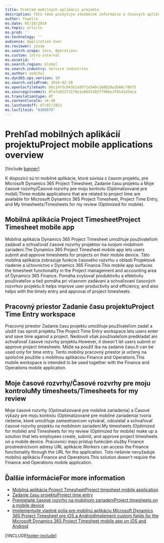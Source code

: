 ```yaml
---
title: Prehľad mobilných aplikácií projektu
description: Táto téma poskytuje všeobecné informácie o časových aplikáciách projektu pre Microsoft Dynamics 365 Project Timesheet, Zadanie času projektu a Moje časové rozvrhy/Časové rozvrhy, ktoré sú k dispozícii na mobilnom zariadení.
author: Yowelle
ms.date: 05/28/2019
ms.topic: article
ms.prod: ''
ms.technology: ''
audience: Application User
ms.reviewer: josaw
ms.search.scope: Core, Operations
ms.custom: intro-internal
ms.assetid: ''
ms.search.region: Global
ms.search.industry: Service industries
ms.author: andchoi
ms.dyn365.ops.version: 10
ms.search.validFrom: 2019-02-28
ms.openlocfilehash: b6c14fdc043b2a95f1e548c160620a3b06c79bf5
ms.sourcegitcommit: 0fafe022731f0e1e8693382ff906e3f8541d34ca
ms.translationtype: HT
ms.contentlocale: sk-SK
ms.lasthandoff: 07/07/2021
ms.locfileid: "6369575"
---
```

# <a name="project-mobile-applications-overview"></a><span data-ttu-id="6e253-103">Prehľad mobilných aplikácií projektu</span><span class="sxs-lookup"><span data-stu-id="6e253-103">Project mobile applications overview</span></span>

[!include [banner](../includes/banner.md)]

<span data-ttu-id="6e253-104">K dispozícii sú tri mobilné aplikácie, ktoré súvisia s časom projektu, pre Microsoft Dynamics 365 Project Timesheet, Zadanie času projektu a Moje časové rozvrhy/Časové rozvrhy pre moju kontrolu (Optimalizované pre mobil).</span><span class="sxs-lookup"><span data-stu-id="6e253-104">Three mobile applications that are related to project time are available for Microsoft Dynamics 365 Project Timesheet, Project Time Entry, and My timesheets/Timesheets for my review (Optimized for mobile).</span></span>

## <a name="project-timesheet-mobile-app"></a><span data-ttu-id="6e253-105">Mobilná aplikácia Project Timesheet</span><span class="sxs-lookup"><span data-stu-id="6e253-105">Project Timesheet mobile app</span></span>

<span data-ttu-id="6e253-106">Mobilná aplikácia Dynamics 365 Project Timesheet umožňuje používateľom zadávať a schvaľovať časové rozvrhy projektov na svojom mobilnom zariadení.</span><span class="sxs-lookup"><span data-stu-id="6e253-106">The Dynamics 365 Project Timesheet mobile app lets users submit and approve timesheets for projects on their mobile device.</span></span> <span data-ttu-id="6e253-107">Táto mobilná aplikácia zobrazuje funkcie časového rozvrhu v oblasti Projektové riadenie a účtovníctvo v Dynamics 365 Finance.</span><span class="sxs-lookup"><span data-stu-id="6e253-107">This mobile app surfaces the timesheet functionality in the Project management and accounting area of Dynamics 365 Finance.</span></span> <span data-ttu-id="6e253-108">Pomáha zvyšovať produktivitu a efektivitu používateľov a tiež pomáha pri včasnom zadávaní a schvaľovaní časových rozvrhov projektu.</span><span class="sxs-lookup"><span data-stu-id="6e253-108">It helps improve user productivity and efficiency, and also helps with the timely entry and approval of project timesheets.</span></span>

## <a name="project-time-entry-workspace"></a><span data-ttu-id="6e253-109">Pracovný priestor Zadanie času projektu</span><span class="sxs-lookup"><span data-stu-id="6e253-109">Project Time Entry workspace</span></span>

<span data-ttu-id="6e253-110">Pracovný priestor Zadanie času projektu umožňuje používateľom zadať a uložiť čas oproti projektu.</span><span class="sxs-lookup"><span data-stu-id="6e253-110">The Project Time Entry workspace lets users enter and save time against a project.</span></span> <span data-ttu-id="6e253-111">Nedovolí však používateľom predkladať ani schvaľovať časové rozvrhy projektu.</span><span class="sxs-lookup"><span data-stu-id="6e253-111">However, it doesn't let users submit or approve project timesheets.</span></span> <span data-ttu-id="6e253-112">Môže sa použiť iba na zadanie času.</span><span class="sxs-lookup"><span data-stu-id="6e253-112">It can be used only for time entry.</span></span> <span data-ttu-id="6e253-113">Tento mobilný pracovný priestor je určený na spoločné použitie s mobilnou aplikáciou Finance and Operations.</span><span class="sxs-lookup"><span data-stu-id="6e253-113">This mobile workspace is intended to be used together with the Finance and Operations mobile application.</span></span>

## <a name="my-timesheetstimesheets-for-my-review"></a><span data-ttu-id="6e253-114">Moje časové rozvrhy/Časové rozvrhy pre moju kontrolu</span><span class="sxs-lookup"><span data-stu-id="6e253-114">My timesheets/Timesheets for my review</span></span>

<span data-ttu-id="6e253-115">Moje časové rozvrhy (Optimalizované pre mobilné zariadenia) a Časové výkazy pre moju kontrolu (Optimalizované pre mobilné zariadenia) tvoria riešenie, ktoré umožňuje zamestnancom vytvárať, odosielať a schvaľovať časové rozvrhy projektu na mobilnom zariadení.</span><span class="sxs-lookup"><span data-stu-id="6e253-115">My timesheets (Optimized for mobile) and Timesheets for my review (Optimized for mobile) make up a solution that lets employees create, submit, and approve project timesheets on a mobile device.</span></span> <span data-ttu-id="6e253-116">Pracovníci majú prístup funkciám služby Finance prostredníctvom adresy URL aplikácie.</span><span class="sxs-lookup"><span data-stu-id="6e253-116">Workers can access the Finance functionality through the URL for the application.</span></span> <span data-ttu-id="6e253-117">Toto riešenie nevyžaduje mobilnú aplikáciu Finance and Operations.</span><span class="sxs-lookup"><span data-stu-id="6e253-117">This solution doesn't require the Finance and Operations mobile application.</span></span>

## <a name="for-more-information"></a><span data-ttu-id="6e253-118">Ďalšie informácie</span><span class="sxs-lookup"><span data-stu-id="6e253-118">For more information</span></span>

- [<span data-ttu-id="6e253-119">Mobilná aplikácia Project Timesheet</span><span class="sxs-lookup"><span data-stu-id="6e253-119">Project timesheet mobile application</span></span>](project-timesheet.md)
- [<span data-ttu-id="6e253-120">Zadanie času projektu</span><span class="sxs-lookup"><span data-stu-id="6e253-120">Project time entry</span></span>]( project-time-entry-mobile-workspace.md)
- [<span data-ttu-id="6e253-121">Premietajte časové rozvrhy na mobilnom zariadení</span><span class="sxs-lookup"><span data-stu-id="6e253-121">Project timesheets on a mobile device</span></span>](Mobile-timesheets.md)
- [<span data-ttu-id="6e253-122">Implementujte vlastné polia pre mobilnú aplikáciu Microsoft Dynamics 365 Project Timesheet pre iOS a Android</span><span class="sxs-lookup"><span data-stu-id="6e253-122">Implement custom fields for the Microsoft Dynamics 365 Project Timesheet mobile app on iOS and Android</span></span>](custom-fields-mobile.md)


[!INCLUDE[footer-include](../includes/footer-banner.md)]